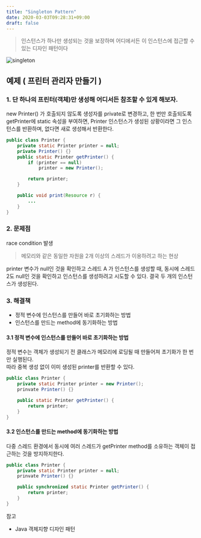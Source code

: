 ```yaml
---
title: "Singleton Pattern"
date: 2020-03-03T09:28:31+09:00
draft: false
---
```

> 인스턴스가 하나만 생성되는 것을 보장하며 어디에서든 이 인스턴스에 접근할 수 있는 디자인 패턴이다

![singleton](/img/singleton.svg)

## 예제 ( 프린터 관리자 만들기 )

### 1. 단 하나의 프린터(객체)만 생성해 어디서든 참조할 수 있게 해보자.

new Printer() 가 호출되지 않도록 생성자를 private로 변경하고, 한 번만 호출되도록 getPrinter에 static 속성을 부여하면, Printer 인스턴스가 생성된 상황이라면 그 인스턴스를 반환하며, 없다면 새로 생성해서 반환한다.
```java
public class Printer {
    private static Printer printer = null;
    private Printer() {}
    public static Printer getPrinter() {
        if (printer == null)
            printer = new Printer();

        return printer;
    }

    public void print(Resource r) {
        ...
    }
}
```
### 2. 문제점
race condition 발생
> 메모리와 같은 동일한 자원을 2개 이상의 스레드가 이용하려고 하는 현상  

printer 변수가 null인 것을 확인하고 스레드 A 가 인스턴스를 생성할 때, 동시에 스레드 2도 null인 것을 확인하고 인스턴스를 생성하려고 시도할 수 있다. 결국 두 개의 인스턴스가 생성된다.


### 3. 해결책
* 정적 변수에 인스턴스를 만들어 바로 초기화하는 방법  
* 인스턴스를 만드는 method에 동기화하는 방법

#### 3.1 정적 변수에 인스턴스를 만들어 바로 초기화하는 방법  

정적 변수는 객체가 생성되기 전 클래스가 메모리에 로딩될 때 만들어져 초기화가 한 번만 실행된다.  
따라 중복 생성 없이 이미 생성된 printer를 반환할 수 있다.
```java
public class Printer {
    private static Printer printer = new Printer();
    prinvate Printer() {}

    public static Printer getPrinter() {
        return printer;
    }
}
```

#### 3.2 인스턴스를 만드는 method에 동기화하는 방법
다중 스레드 환경에서 동시에 여러 스레드가 getPrinter method를 소유하는 객체이 접근하는 것을 방지하지한다.
```java
public class Printer {
    private static Printer printer = null;
    prinvate Printer() {}

    public synchronized static Printer getPrinter() {
        return printer;
    }
}
```




참고

- Java 객체지향 디자인 패턴

